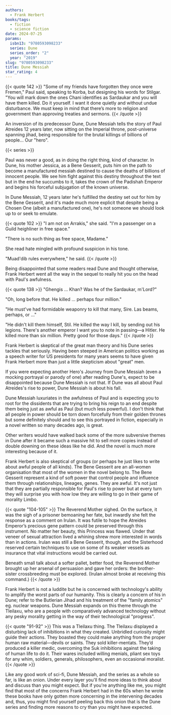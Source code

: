 ```yaml
---
authors:
  - Frank Herbert
books/tags:
  - fiction
  - science fiction
date: 2024-07-25
params:
  isbn13: "9780593098233"
  series: Dune
  series_order: "2"
  year: "2019"
slug: "9780593098233"
title: Dune Messiah
star_rating: 4
---
```

{{< quote 142 >}}
"Some of my friends have forgotten they once were Fremen," Paul said, speaking to Korba, but designing his words for Stilgar. "You will mark down the ones Chani identifies as Sardaukar and you will have them killed. Do it yourself. I want it done quietly and without undue disturbance. We must keep in mind that there’s more to religion and government than approving treaties and sermons.
{{< /quote >}}

An inversion of its predecessor Dune, Dune Messiah tells the story of Paul Atreides 12 years later, now sitting on the Imperial throne, post-universe spanning jihad, being responsible for the brutal killings of billions of people... Our "hero".

<!--more-->

{{< series >}}

Paul was never a good, as in doing the right thing, kind of character. In Dune, his mother Jessica, as a Bene Gesserit, puts him on the path to become a manufactured messiah destined to cause the deaths of billions of innocent people. We see him fight against this destiny throughout the text but in the end he succumbs to it, takes the crown of the Padishah Emperor and begins his forceful subjugation of the known universe.

In Dune Messiah, 12 years later he's fulfilled the destiny set out for him by the Bene Gesserit, and it's made much more explicit that despite being a Chosen One (albeit a manufactured one), he's not someone we should look up to or seek to emulate.

{{< quote 102 >}}
"I am not on Arrakis," she said. "I'm a passenger on a Guild heighliner in free space."

"There is no such thing as free space, Madame."

She read hate mingled with profound suspicion in his tone.

"Muad'dib rules everywhere," he said.
{{< /quote >}}

Being disappointed that some readers read Dune and thought otherwise, Frank Herbert went all the way in the sequel to really hit you on the head with Paul's awfulness.

{{< quote 138 >}}
"Ghengis ... Khan? Was he of the Sardaukar, m'Lord?"

"Oh, long before that. He killed ... perhaps four million."

"He must've had formidable weaponry to kill that many, Sire. Las beams, perhaps, or ..."

"He didn't kill them himself, Stil. He killed the way I kill, by sending out his legions. There's another emperor I want you to note in passing—a Hitler. He killed more than six million. Pretty good for those days."
{{< /quote >}}

Frank Herbert is skeptical of the great man theory and his Dune series tackles that seriously. Having been steeped in American politics working as a speech writer for US presidents for many years seems to have given Frank Herbert more than just a little skepticism about "great" men.

If you were expecting another Hero's Journey from Dune Messiah (even a mocking portrayal or parody of one) after reading Dune's, expect to be disappointed because Dune Messiah is not that. If Dune was all about Paul Atreides's rise to power, Dune Messiah is about his fall. 

Dune Messiah luxuriates in the awfulness of Paul and is expecting you to root for the dissidents that are trying to bring his reign to an end despite them being just as awful as Paul (but much less powerful). I don't think that all people in power should be torn down forcefully from their golden thrones but some definitely should and to see this portrayed in fiction, especially in a novel written so many decades ago, is great.

Other writers would have walked back some of the more subversive themes in Dune after it became such a massive hit to sell more copies instead of double downing on these ideas like he did. And the novel is much more interesting because of it.

Frank Herbert is also skeptical of groups (or perhaps he just likes to write about awful people of all kinds). The Bene Gesserit are an all-women organisation that most of the women in the novel belong to. The Bene Gesserit represent a kind of soft power that control people and influence them through relationships, lineages, genes. They are awful. It's not just that they are partially responsible for Paul's rise to power but at every turn they will surprise you with how low they are willing to go in their game of morality Limbo.

{{< quote "104-105" >}}
The Reverend Mother sighed. On the surface, it was the sigh of a prisoner bemoaning her fate, but inwardly she felt the response as a comment on Irulan. It was futile to hope the Atreides Emperor’s precious gene pattern could be preserved through this instrument. No matter her beauty, this Princess was flawed. Under that veneer of sexual attraction lived a whining shrew more interested in words than in actions. Irulan was still a Bene Gesserit, though, and the Sisterhood reserved certain techniques to use on some of its weaker vessels as insurance that vital instructions would be carried out.

Beneath small talk about a softer pallet, better food, the Reverend Mother brought up her arsenal of persuasion and gave her orders: the brother-sister crossbreeding must be explored. (Irulan almost broke at receiving this command.)
{{< /quote >}}

Frank Herbert is not a luddite but he is concerned with technology's ability to amplify the worst parts of our humanity. This is clearly a concern of his in Dune; refer to the Butlerian Jihad and his treatment of the "family atomics" eg. nuclear weapons. Dune Messiah expands on this theme through the Tleilaxu, who are a people with comparatively advanced technology without any pesky morality getting in the way of their technological "progress".   

{{< quote "91-92" >}}
This was a Tleilaxu thing. The Tleilaxu displayed a disturbing lack of inhibitions in what they created. Unbridled curiosity might guide their actions. They boasted they could make anything from the proper human raw material—devils or saints. They sold killer-mentats. They’d produced a killer medic, overcoming the Suk inhibitions against the taking of human life to do it. Their wares included willing menials, pliant sex toys for any whim, soldiers, generals, philosophers, even an occasional moralist.
{{< /quote >}}

Like any good work of sci-fi, Dune Messiah, and the series as a whole so far, is like an onion. Under every layer you'll find more ideas to think about and discuss than you might expect. But if you're anything like me, you might find that most of the concerns Frank Herbert had in the 60s when he wrote these books have only gotten more concerning in the intervening decades and, thus, you might find yourself peeling back this onion that is the Dune series and finding more reasons to cry than you might have expected.